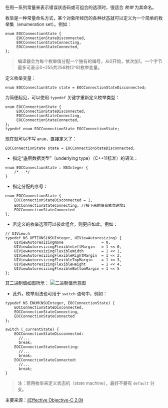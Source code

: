 在用一系列常量来表示错误状态码或可组合的选项时，很适合 *枚举* 为其命名。

枚举是一种常量命名方式，某个对象所经历的各种状态就可以定义为一个简单的枚举集（enumeration set）。例如：
```
enum EOCConnectionState {
     EOCConnectionStateDisconnected,
     EOCConnectionStateConnecting,
     EOCConnectionStateConnected,
};
```
>编译器会为每个枚举值分配一个独有的编号，从0开始，依次加1。一个字节最多可表示0~255共256种(2^8)枚举变量。

定义枚举变量：
```
enum EOCConnectionState state = EOCConnectionStateDisconnected;
```
为简便起见，可以使用 `typedef` 关键字重新定义枚举类型：
```
enum EOCConnectionState {
     EOCConnectionStateDisconnected,
     EOCConnectionStateConnecting,
     EOCConnectionStateConnected,
};
typedef enum EOCConnectionState EOCConnectionState;
```
现在就可以不写 `enum`，直接定义了：
```
EOCConnectionState state = EOCConnectionStateDisconnected;
```
- 指定“底层数据类型”（underlying type）（C++11标准）的语法：

```
enum EOCConnectionState : NSInteger {
    /*...*/ 
}
```

- 指定分配的序号：

```
enum EOCConnectionState {
    EOCConnectionStateDisconnected = 1,
    EOCConnectionStateConnecting, //接下来的值会依次递增1
    EOCConnectionStateConnected
};
```
- 若定义的枚举选项可以彼此组合，则更应如此。例如：

```
// UIView.h
typedef NS_OPTIONS(NSUInteger, UIViewAutoresizing) {
    UIViewAutoresizingNone                 = 0,
    UIViewAutoresizingFlexibleLeftMargin   = 1 << 0,
    UIViewAutoresizingFlexibleWidth        = 1 << 1,
    UIViewAutoresizingFlexibleRightMargin  = 1 << 2,
    UIViewAutoresizingFlexibleTopMargin    = 1 << 3,
    UIViewAutoresizingFlexibleHeight       = 1 << 4,
    UIViewAutoresizingFlexibleBottomMargin = 1 << 5
};
```
其二进制值如图所示：
![二进制值示意图](http://upload-images.jianshu.io/upload_images/147260-0d8aa4fd7f503959.png?imageMogr2/auto-orient/strip%7CimageView2/2/w/1240)

- 此外，枚举用法也可用于 `switch` 语句中，例如：

```
typedef NS_ENUM(NSUInteger, EOCConnectionState) {
    EOCConnectionStateDisconnected,
    EOCConnectionStateConnecting,
    EOCConnectionStateConnected
};

switch (_currentState) {
    EOCConnectionStateDisconnected:
      //...
      break;
    EOCConnectionStateConnecting:
      //...
      break;
    EOCConnectionStateConnected:
      //...
      break;
}
```
>注：若用枚举来定义状态机（state machine），最好不要有 `default` 分支。

主要来源：[《Effective Objective-C 2.0》](http://book.douban.com/subject/25829244/)